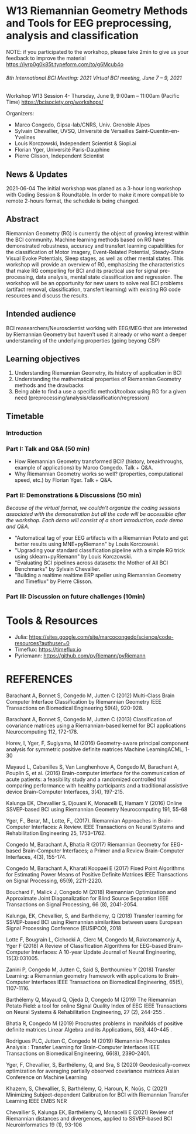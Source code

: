 # W13 Riemannian Geometry Methods and Tools for EEG preprocessing, analysis and classification

NOTE: if you participated to the workshop, please take 2min to give us your feedback to improve the material https://iyrp0g0k85t.typeform.com/to/g6Mcub4o

###### 8th International BCI Meeting: 2021 Virtual BCI meeting, June 7 – 9, 2021

Workshop W13 Session 4- Thursday, June 9, 9:00am – 11:00am (Pacific Time)
https://bcisociety.org/workshops/

Organizers:

- Marco Congedo, Gipsa-lab/CNRS, Univ. Grenoble Alpes
- Sylvain Chevallier, UVSQ, Université de Versailles Saint-Quentin-en-Yvelines
- Louis Korczowski, Independent Scientist & Siopi.ai
- Florian Yger, Université Paris-Dauphine
- Pierre Clisson, Independent Scientist

## News & Updates

2021-06-04 The initial workshop was planed as a 3-hour long workshop with Coding Session & Roundtable. In order to make it more compatible to remote 2-hours format, the schedule is being changed.

## Abstract
Riemannian Geometry (RG) is currently the object of growing interest within the BCI community. 
Machine learning methods based on RG have demonstrated robustness, accuracy and transfert learning capabilities for the classification of Motor Imagery, Event-Related Potential, Steady-State Visual Evoke Potentials, Sleep stages, as well as other mental states. 
This workshop will provide an overview of RG, emphasizing the characteristics that make RG compelling for BCI and its practical use for signal pre-processing, data analysis, mental state classification and regression. 
The workshop will be an opportunity for new users to solve real BCI problems (artifact removal, classification, transfert learning) with existing RG code resources and discuss the results.

## Intended audience
BCI reasearchers/Neuroscientist working with EEG/MEG that are interested by Riemannian Geometry but haven’t used it already or who want a deeper understanding of the underlying properties (going beyong CSP)

## Learning objectives
1. Understanding Riemannian Geometry, its history of application in BCI
2. Understanding the mathematical properties of Riemannian Geometry methods and the drawbacks
3. Being able to find a use a specific method/toolbox using RG for a given need (preprocessing/analysis/classification/regression)

## Timetable

### Introduction

### Part I: Talk and Q&A (50 min)
- How Riemannian Geometry transformed BCI? (history, breakthroughs, example of applications) by Marco Congedo. Talk + Q&A.
- Why Riemannian Geometry works so well? (properties, computational speed, etc.) by Florian Yger. Talk + Q&A.


### Part II: Demonstrations & Discussions (50 min)
*Because of the virtual format, we couldn't organize the coding sessions associated with the demonstration but all the code will be accessible after the workshop. Each demo will consist of a short introduction, code demo and Q&A.*

- "Automatical tag of your EEG artifacts with a Riemannian Potato and get better results using MNE+pyRiemann" by Louis Korczowski.
- "Upgrading your standard classification pipeline with a simple RG trick using sklearn+pyRiemann" by Louis Korczowski.
- "Evaluating BCI pipelines across datasets: the Mother of All BCI Benchmarks" by Sylvain Chevallier.
- "Building a realtime realtime ERP speller using Riemannian Geometry and Timeflux" by Pierre Clisson.

### Part III: Discussion on future challenges (10min)

# Tools & Resources
- Julia: https://sites.google.com/site/marcocongedo/science/code-resources?authuser=0
- Timeflux: https://timeflux.io
- Pyriemann: https://github.com/pyRiemann/pyRiemann

# REFERENCES

Barachant A, Bonnet S, Congedo M, Jutten C (2012)
Multi-Class Brain Computer Interface Classification by Riemannian Geometry
IEEE Transactions on Biomedical Engineering 59(4), 920-928.

Barachant A, Bonnet S, Congedo M, Jutten C (2013)
Classification of covariance matrices using a Riemannian-based kernel for BCI applications
Neurocomputing 112, 172-178.

Horev, I, Yger, F, Sugiyama, M (2016)
Geometry-aware principal component analysis for symmetric positive definite matrices
Machine LearningACML, 1-30

Mayaud L, Cabanilles S, Van Langhenhove A, Congedo M, Barachant A, Pouplin S, et al. (2016)
Brain-computer interface for the communication of acute patients: a feasibility study and a randomized controlled trial comparing performance with healthy participants and a traditional assistive device
Brain-Computer Interfaces, 3(4), 197-215.

Kalunga EK, Chevallier S, Djouani K, Monacelli E, Hamam Y (2016)
Online SSVEP-based BCI using Riemannian Geometry
Neurocomputing 191, 55-68

Yger, F., Berar, M., Lotte, F., (2017).
Riemannian Approaches in Brain-Computer Interfaces: A Review.
IEEE Transactions on Neural Systems and Rehabilitation Engineering 25, 1753–1762.

Congedo M, Barachant A, Bhatia R (2017)
Riemannian Geometry for EEG-based Brain-Computer Interfaces; a Primer and a Review
Brain-Computer Interfaces, 4(3), 155-174.

Congedo M, Barachant A, Kharati Koopaei E (2017)
Fixed Point Algorithms for Estimating Power Means of Positive Definite Matrices
IEEE Transactions on Signal Processing, 65(9), 2211-2220.

Bouchard F, Malick J, Congedo M (2018)
Riemannian Optimization and Approximate Joint Diagonalization for Blind Source Separation
IEEE Transactions on Signal Processing, 66 (8), 2041-2054.

Kalunga, EK, Chevallier, S, and Barthélemy, Q (2018)
Transfer learning for SSVEP-based BCI using Riemannian similarities between users
European Signal Processing Conference (EUSIPCO), 2018

Lotte F, Bougrain L, Cichocki A, Clerc M, Congedo M, Rakotomamonjy A, Yger F (2018)
A Review of Classification Algorithms for EEG-based Brain-Computer Interfaces: A 10-year Update
Journal of Neural Engineering, 15(3):031005.

Zanini P, Congedo M, Jutten C, Said S, Berthoumieu Y (2018)
Transfer Learning: a Riemannian geometry framework with applications to Brain-Computer Interfaces
IEEE Transactions on Biomedical Engineering, 65(5), 1107-1116.

Barthélemy Q, Mayaud Q, Ojeda D, Congedo M (2019)
The Riemannian Potato Field: a tool for online Signal Quality Index of EEG
IEEE Transactions on Neural Systems & Rehabilitation Engineering, 27 (2), 244-255 .

Bhatia R, Congedo M (2019)
Procrustes problems in manifolds of positive definite matrices
Linear Algebra and its Applications, 563, 440-445 .

Rodrigues PLC, Jutten C, Congedo M (2019)
Riemannian Procrustes Analysis : Transfer Learning for Brain-Computer Interfaces
IEEE Transactions on Biomedical Engineering, 66(8), 2390-2401.

Yger, F, Chevallier, S, Barthélemy, Q, and Sra, S (2020) 
Geodesically-convex optimization for averaging partially observed covariance matrices
Asian Conference on Machine Learning

Khazem, S, Chevallier, S, Barthélemy, Q, Haroun, K, Noûs, C (2021)
Minimizing Subject-dependent Calibration for BCI with Riemannian Transfer Learning
IEEE EMBS NER

Chevallier S, Kalunga EK, Barthélemy Q, Monacelli E (2021)
Review of Riemannian distances and divergences, applied to SSVEP-based BCI
Neuroinformatics 19 (1), 93-106
